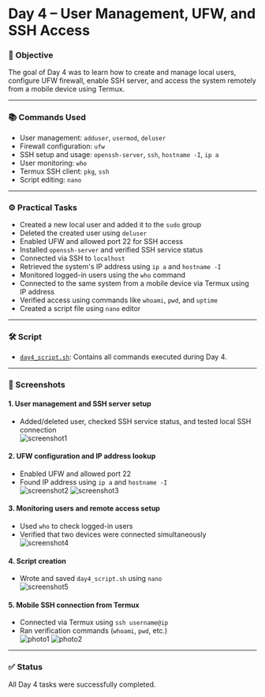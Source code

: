 # Day 4 – User Management, UFW, and SSH Access

### 🧭 Objective

The goal of Day 4 was to learn how to create and manage local users, configure UFW firewall, enable SSH server, and access the system remotely from a mobile device using Termux.

---

### 📚 Commands Used

- User management: `adduser`, `usermod`, `deluser`
- Firewall configuration: `ufw`
- SSH setup and usage: `openssh-server`, `ssh`, `hostname -I`, `ip a`
- User monitoring: `who`
- Termux SSH client: `pkg`, `ssh`
- Script editing: `nano`

---

### ⚙️ Practical Tasks

- Created a new local user and added it to the `sudo` group
- Deleted the created user using `deluser`
- Enabled UFW and allowed port 22 for SSH access
- Installed `openssh-server` and verified SSH service status
- Connected via SSH to `localhost`
- Retrieved the system's IP address using `ip a` and `hostname -I`
- Monitored logged-in users using the `who` command
- Connected to the same system from a mobile device via Termux using IP address
- Verified access using commands like `whoami`, `pwd`, and `uptime`
- Created a script file using `nano` editor

---

### 🛠️ Script

- [`day4_script.sh`](./day4_script.sh): Contains all commands executed during Day 4.

---

### 📸 Screenshots

#### 1. User management and SSH server setup
- Added/deleted user, checked SSH service status, and tested local SSH connection  
![screenshot1](./images/screenshot1.png)

#### 2. UFW configuration and IP address lookup
- Enabled UFW and allowed port 22  
- Found IP address using `ip a` and `hostname -I`  
![screenshot2](./images/screenshot2.png)
![screenshot3](./images/screenshot3.png)

#### 3. Monitoring users and remote access setup
- Used `who` to check logged-in users  
- Verified that two devices were connected simultaneously  
![screenshot4](./images/screenshot4.png)

#### 4. Script creation
- Wrote and saved `day4_script.sh` using `nano`  
![screenshot5](./images/screenshot5.png)

#### 5. Mobile SSH connection from Termux
- Connected via Termux using `ssh username@ip`  
- Ran verification commands (`whoami`, `pwd`, etc.)  
![photo1](./images/photo1.jpg)
![photo2](./images/photo2.jpg)

---

### ✅ Status

All Day 4 tasks were successfully completed.
